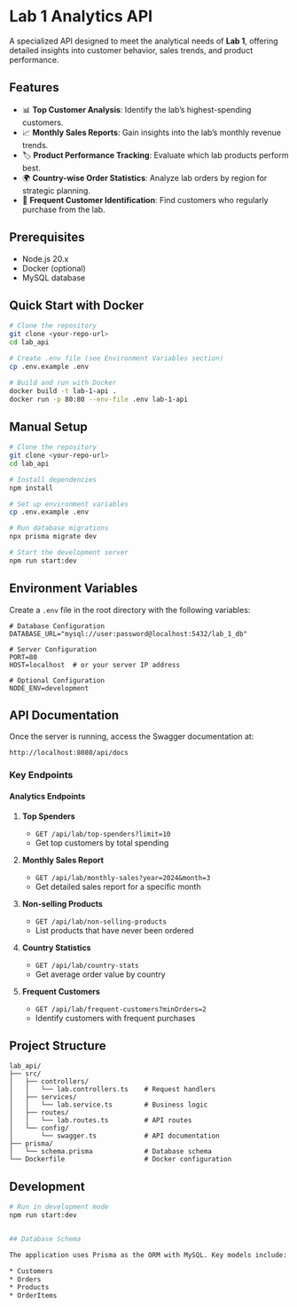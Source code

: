 # Lab 1 Analytics API

A specialized API designed to meet the analytical needs of **Lab 1**, offering detailed insights into customer behavior, sales trends, and product performance.

## Features

- 📊 **Top Customer Analysis**: Identify the lab’s highest-spending customers.
- 📈 **Monthly Sales Reports**: Gain insights into the lab’s monthly revenue trends.
- 🏷️ **Product Performance Tracking**: Evaluate which lab products perform best.
- 🌍 **Country-wise Order Statistics**: Analyze lab orders by region for strategic planning.
- 👥 **Frequent Customer Identification**: Find customers who regularly purchase from the lab.

## Prerequisites

- Node.js 20.x
- Docker (optional)
- MySQL database

## Quick Start with Docker

```bash
# Clone the repository
git clone <your-repo-url>
cd lab_api

# Create .env file (see Environment Variables section)
cp .env.example .env

# Build and run with Docker
docker build -t lab-1-api .
docker run -p 80:80 --env-file .env lab-1-api
```

## Manual Setup

```bash
# Clone the repository
git clone <your-repo-url>
cd lab_api

# Install dependencies
npm install

# Set up environment variables
cp .env.example .env

# Run database migrations
npx prisma migrate dev

# Start the development server
npm run start:dev
```

## Environment Variables

Create a `.env` file in the root directory with the following variables:

```env
# Database Configuration
DATABASE_URL="mysql://user:password@localhost:5432/lab_1_db"

# Server Configuration
PORT=80
HOST=localhost  # or your server IP address

# Optional Configuration
NODE_ENV=development
```

## API Documentation

Once the server is running, access the Swagger documentation at:

```
http://localhost:8080/api/docs
```

### Key Endpoints

#### Analytics Endpoints

1. **Top Spenders**

    - `GET /api/lab/top-spenders?limit=10`
    - Get top customers by total spending

2. **Monthly Sales Report**

    - `GET /api/lab/monthly-sales?year=2024&month=3`
    - Get detailed sales report for a specific month

3. **Non-selling Products**

    - `GET /api/lab/non-selling-products`
    - List products that have never been ordered

4. **Country Statistics**

    - `GET /api/lab/country-stats`
    - Get average order value by country

5. **Frequent Customers**

    - `GET /api/lab/frequent-customers?minOrders=2`
    - Identify customers with frequent purchases

## Project Structure

```
lab_api/
├── src/
│   ├── controllers/
│   │   └── lab.controllers.ts    # Request handlers
│   ├── services/
│   │   └── lab.service.ts        # Business logic
│   ├── routes/
│   │   └── lab.routes.ts         # API routes
│   └── config/
│       └── swagger.ts            # API documentation
├── prisma/
│   └── schema.prisma             # Database schema
└── Dockerfile                    # Docker configuration
```

## Development

```bash
# Run in development mode
npm run start:dev


## Database Schema

The application uses Prisma as the ORM with MySQL. Key models include:

* Customers
* Orders
* Products
* OrderItems
```
